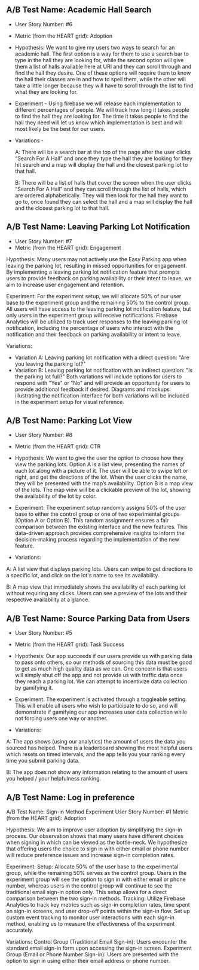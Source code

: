 ## A/B Test Name: Academic Hall Search

* User Story Number: #6
* Metric (from the HEART grid): Adoption 

* Hypothesis: We want to give my users two ways to search for an academic hall. The first option is a way for them to use a search bar to type in the hall they are looking for, while the second option will give them a list of halls available here at URI and they can scroll through and find the hall they desire. One of these options will require them to know the hall their classes are in and how to spell them, while the other will take a little longer because they will have to scroll through the list to find what they are looking for.

* Experiment - Using firebase we will release each implementation to different percentages of people. We will track how long it takes people to find the hall they are looking for. The time it takes people to find the hall they need will let us know which implementation is best and will most likely be the best for  our users.


* Variations -
  
  A:  There will be a search bar at the top of the page after the user clicks “Search For A Hall” and once they type the hall they are         looking for they hit search and a map will display the hall and the closest parking lot to that hall.

   B:  There will be a list of halls that cover the screen when the user clicks “Search For A Hall” and they can scroll through the list        of halls, which are ordered alphabetically. They will then look for the hall they want to go to, once found they can select the          hall and a map will display the hall and the closest parking lot to that hall.





## A/B Test Name: Leaving Parking Lot Notification
* User Story Number: #7
* Metric (from the HEART grid): Engagement

  
Hypothesis: Many users may not actively use the Easy Parking app when leaving the parking lot, resulting in missed opportunities for engagement. By implementing a leaving parking lot notification feature that prompts users to provide feedback on parking availability or their intent to leave, we aim to increase user engagement and retention.

Experiment:
For the experiment setup, we will allocate 50% of our user base to the experiment group and the remaining 50% to the control group. All users will have access to the leaving parking lot notification feature, but only users in the experiment group will receive notifications. Firebase Analytics will be utilized to track user responses to the leaving parking lot notification, including the percentage of users who interact with the notification and their feedback on parking availability or intent to leave.

Variations:
* Variation A: Leaving parking lot notification with a direct question: "Are you leaving the parking lot?"
* Variation B: Leaving parking lot notification with an indirect question: "Is the parking lot full?"
Both variations will include options for users to respond with "Yes" or "No" and will provide an opportunity for users to provide additional feedback if desired. Diagrams and mockups illustrating the notification interface for both variations will be included in the experiment setup for visual reference.

## A/B Test Name: Parking Lot View

* User Story Number: #8
* Metric (from the HEART grid): CTR

* Hypothesis: We want to give the user the option to choose how they view the parking lots. Option A is a list view, presenting the names of each lot along with a picture of it. The user will be able to swipe left or right, and get the directions of the lot. When the user clicks the name, they will be presented with the map’s availability. Option B is a map view of the lots. The map view will be a clickable preview of the lot, showing the availability of the lot by color.

* Experiment: The experiment setup randomly assigns 50% of the user base to either the control group or one of two experimental groups (Option A or Option B). This random assignment ensures a fair comparison between the existing interface and the new features. This data-driven approach provides comprehensive insights to inform the decision-making process regarding the implementation of the new feature.

* Variations:

A: A list view that displays parking lots. Users can swipe to get directions to a specific lot, and click on the lot's name to see its availability.

B: A map view that immediately shows the availability of each parking lot without requiring any clicks. Users can see a preview of the lots and their respective availability at a glance.


## A/B Test Name: Source Parking Data from Users

* User Story Number: #5
* Metric (from the HEART grid): Task Success
  
* Hypothesis: Our app succeeds if our users provide us with parking data to pass onto others, so our methods of sourcing this data must be good to get as much high quality data as we can. One concern is that users will simply shut off the app and not provide us with traffic data once they reach a parking lot. We can attempt to incentivize data collection by gamifying it.

* Experiment: The experiment is activated through a toggleable setting. This will enable all users who wish to participate to do so, and will demonstrate if gamifying our app increases user data collection while not forcing users one way or another.

* Variations:

A: The app shows (using our analytics) the amount of users the data you sourced has helped. There is a leaderboard showing the most helpful users which resets on timed intervals, and the app tells you your ranking every time you submit parking data.

B: The app does not show any information relating to the amount of users you helped / your helpfulness ranking.


## A/B Test Name: Log in preference 
A/B Test Name: Sign-in Method Experiment 
User Story Number: #1
Metric (from the HEART grid): Adoption

Hypothesis: We aim to improve user adoption by simplifying the sign-in process. Our observation shows that many users have different choices when signing in which can be viewed as the bottle-neck. We hypothesize that offering users the choice to sign in with either email or phone number will reduce preference issues and increase sign-in completion rates.

Experiment: Setup: Allocate 50% of the user base to the experimental group, while the remaining 50% serves as the control group. Users in the experiment group will see the option to sign in with either email or phone number, whereas users in the control group will continue to see the traditional email sign-in option only. This setup allows for a direct comparison between the two sign-in methods. Tracking: Utilize Firebase Analytics to track key metrics such as sign-in completion rates, time spent on sign-in screens, and user drop-off points within the sign-in flow. Set up custom event tracking to monitor user interactions with each sign-in method, enabling us to measure the effectiveness of the experiment accurately.

Variations:
Control Group (Traditional Email Sign-in):
Users encounter the standard email sign-in form upon accessing the sign-in screen.
Experiment Group (Email or Phone Number Sign-in):
Users are presented with the option to sign in using either their email address or phone number.

